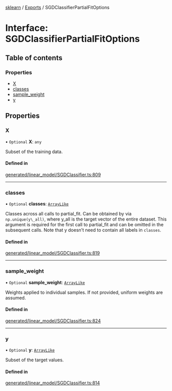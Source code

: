 [sklearn](../readme.md) / [Exports](../modules.md) / SGDClassifierPartialFitOptions

# Interface: SGDClassifierPartialFitOptions

## Table of contents

### Properties

- [X](SGDClassifierPartialFitOptions.md#x)
- [classes](SGDClassifierPartialFitOptions.md#classes)
- [sample\_weight](SGDClassifierPartialFitOptions.md#sample_weight)
- [y](SGDClassifierPartialFitOptions.md#y)

## Properties

### X

• `Optional` **X**: `any`

Subset of the training data.

#### Defined in

[generated/linear_model/SGDClassifier.ts:809](https://github.com/transitive-bullshit/scikit-learn-ts/blob/367336a/packages/sklearn/src/generated/linear_model/SGDClassifier.ts#L809)

___

### classes

• `Optional` **classes**: [`ArrayLike`](../modules.md#arraylike)

Classes across all calls to partial\_fit. Can be obtained by via `np.unique(y\_all)`, where y\_all is the target vector of the entire dataset. This argument is required for the first call to partial\_fit and can be omitted in the subsequent calls. Note that y doesn’t need to contain all labels in `classes`.

#### Defined in

[generated/linear_model/SGDClassifier.ts:819](https://github.com/transitive-bullshit/scikit-learn-ts/blob/367336a/packages/sklearn/src/generated/linear_model/SGDClassifier.ts#L819)

___

### sample\_weight

• `Optional` **sample\_weight**: [`ArrayLike`](../modules.md#arraylike)

Weights applied to individual samples. If not provided, uniform weights are assumed.

#### Defined in

[generated/linear_model/SGDClassifier.ts:824](https://github.com/transitive-bullshit/scikit-learn-ts/blob/367336a/packages/sklearn/src/generated/linear_model/SGDClassifier.ts#L824)

___

### y

• `Optional` **y**: [`ArrayLike`](../modules.md#arraylike)

Subset of the target values.

#### Defined in

[generated/linear_model/SGDClassifier.ts:814](https://github.com/transitive-bullshit/scikit-learn-ts/blob/367336a/packages/sklearn/src/generated/linear_model/SGDClassifier.ts#L814)
